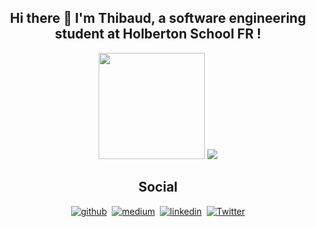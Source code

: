 ## <div align="center">Hi there 👋 I'm Thibaud, a software engineering student at Holberton School FR !</div>

<div align="center"><img height="170" src="https://github-readme-stats.vercel.app/api/top-langs/?username=ThibaudP&layout=compact&theme=dark">
<img src="https://github-readme-stats.vercel.app/api?username=ThibaudP&theme=dark&show_icons=true&hide=stars,prs,issues"></div>

## <div align="center">Social</div>

<div align="center">
  <a href="https://github.com/ThibaudP" target="_blank"><img src=https://img.shields.io/badge/github-%2324292e.svg?&style=for-the-badge&logo=github&logoColor=white alt=github style="margin-bottom: 5px;" /></a>&nbsp;
  <a href="https://medium.com/@thibaudponcin/" target="_blank"><img src=https://img.shields.io/badge/medium-%23292929.svg?&style=for-the-badge&logo=medium&logoColor=white alt=medium style="margin-bottom: 5px;" /></a>&nbsp;
  <a href="https://www.linkedin.com/in/thibaudponcin/" target="_blank"><img src=https://img.shields.io/badge/linkedin-%231E77B5.svg?&style=for-the-badge&logo=linkedin&logoColor=white alt=linkedin style="margin-bottom: 5px;" /></a>&nbsp;
  <a href="https://twitter.com/ThibaudPoncin"><img alt="Twitter" src="https://img.shields.io/badge/Twitter-1DA1F2?logo=twitter&logoColor=white&style=for-the-badge"/></a>
</div>
